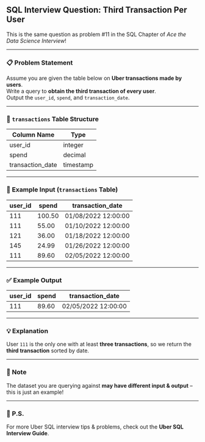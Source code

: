 ## SQL Interview Question: Third Transaction Per User

This is the same question as problem #11 in the SQL Chapter of *Ace the Data Science Interview*!  

---

### 📋 Problem Statement  
Assume you are given the table below on **Uber transactions made by users**.  
Write a query to **obtain the third transaction of every user**.  
Output the `user_id`, `spend`, and `transaction_date`.

---

### 🧾 `transactions` Table Structure
| Column Name       | Type      |
|------------------|-----------|
| user_id          | integer   |
| spend            | decimal   |
| transaction_date | timestamp |

---

### 🧪 Example Input (`transactions` Table)

| user_id | spend  | transaction_date       |
|---------|--------|------------------------|
| 111     | 100.50 | 01/08/2022 12:00:00    |
| 111     | 55.00  | 01/10/2022 12:00:00    |
| 121     | 36.00  | 01/18/2022 12:00:00    |
| 145     | 24.99  | 01/26/2022 12:00:00    |
| 111     | 89.60  | 02/05/2022 12:00:00    |

---

### ✅ Example Output

| user_id | spend  | transaction_date       |
|---------|--------|------------------------|
| 111     | 89.60  | 02/05/2022 12:00:00    |

---

### 💡 Explanation
User `111` is the only one with at least **three transactions**, so we return the **third transaction** sorted by date.

---

### 🔔 Note
The dataset you are querying against **may have different input & output** – this is just an example!

---

### 📘 P.S.
For more Uber SQL interview tips & problems, check out the **Uber SQL Interview Guide**.
